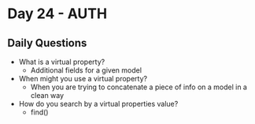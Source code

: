 # Day 24 - AUTH

## Daily Questions

- What is a virtual property?
  - Additional fields for a given model
- When might you use a virtual property?
  - When you are trying to concatenate a piece of info on a model in a clean way
- How do you search by a virtual properties value?
  - find()
